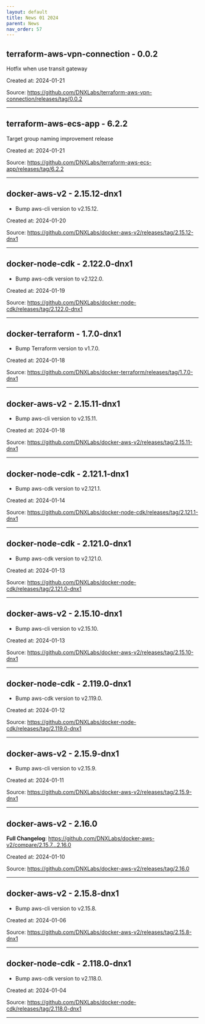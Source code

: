 ```yaml
---
layout: default
title: News 01 2024
parent: News
nav_order: 57
---
```




## terraform-aws-vpn-connection - 0.0.2
Hotfix when use transit gateway 

Created at: 2024-01-21

<!-- TODO: Include source link to the version tag -->
Source: https://github.com/DNXLabs/terraform-aws-vpn-connection/releases/tag/0.0.2

---


## terraform-aws-ecs-app - 6.2.2
Target group naming improvement release

Created at: 2024-01-21

<!-- TODO: Include source link to the version tag -->
Source: https://github.com/DNXLabs/terraform-aws-ecs-app/releases/tag/6.2.2

---


## docker-aws-v2 - 2.15.12-dnx1
- Bump aws-cli version to v2.15.12.

Created at: 2024-01-20

<!-- TODO: Include source link to the version tag -->
Source: https://github.com/DNXLabs/docker-aws-v2/releases/tag/2.15.12-dnx1

---


## docker-node-cdk - 2.122.0-dnx1
- Bump aws-cdk version to v2.122.0.

Created at: 2024-01-19

<!-- TODO: Include source link to the version tag -->
Source: https://github.com/DNXLabs/docker-node-cdk/releases/tag/2.122.0-dnx1

---


## docker-terraform - 1.7.0-dnx1
- Bump Terraform version to v1.7.0.

Created at: 2024-01-18

<!-- TODO: Include source link to the version tag -->
Source: https://github.com/DNXLabs/docker-terraform/releases/tag/1.7.0-dnx1

---


## docker-aws-v2 - 2.15.11-dnx1
- Bump aws-cli version to v2.15.11.

Created at: 2024-01-18

<!-- TODO: Include source link to the version tag -->
Source: https://github.com/DNXLabs/docker-aws-v2/releases/tag/2.15.11-dnx1

---


## docker-node-cdk - 2.121.1-dnx1
- Bump aws-cdk version to v2.121.1.

Created at: 2024-01-14

<!-- TODO: Include source link to the version tag -->
Source: https://github.com/DNXLabs/docker-node-cdk/releases/tag/2.121.1-dnx1

---


## docker-node-cdk - 2.121.0-dnx1
- Bump aws-cdk version to v2.121.0.

Created at: 2024-01-13

<!-- TODO: Include source link to the version tag -->
Source: https://github.com/DNXLabs/docker-node-cdk/releases/tag/2.121.0-dnx1

---


## docker-aws-v2 - 2.15.10-dnx1
- Bump aws-cli version to v2.15.10.

Created at: 2024-01-13

<!-- TODO: Include source link to the version tag -->
Source: https://github.com/DNXLabs/docker-aws-v2/releases/tag/2.15.10-dnx1

---


## docker-node-cdk - 2.119.0-dnx1
- Bump aws-cdk version to v2.119.0.

Created at: 2024-01-12

<!-- TODO: Include source link to the version tag -->
Source: https://github.com/DNXLabs/docker-node-cdk/releases/tag/2.119.0-dnx1

---


## docker-aws-v2 - 2.15.9-dnx1
- Bump aws-cli version to v2.15.9.

Created at: 2024-01-11

<!-- TODO: Include source link to the version tag -->
Source: https://github.com/DNXLabs/docker-aws-v2/releases/tag/2.15.9-dnx1

---


## docker-aws-v2 - 2.16.0
**Full Changelog**: https://github.com/DNXLabs/docker-aws-v2/compare/2.15.7...2.16.0

Created at: 2024-01-10

<!-- TODO: Include source link to the version tag -->
Source: https://github.com/DNXLabs/docker-aws-v2/releases/tag/2.16.0

---


## docker-aws-v2 - 2.15.8-dnx1
- Bump aws-cli version to v2.15.8.

Created at: 2024-01-06

<!-- TODO: Include source link to the version tag -->
Source: https://github.com/DNXLabs/docker-aws-v2/releases/tag/2.15.8-dnx1

---


## docker-node-cdk - 2.118.0-dnx1
- Bump aws-cdk version to v2.118.0.

Created at: 2024-01-04

<!-- TODO: Include source link to the version tag -->
Source: https://github.com/DNXLabs/docker-node-cdk/releases/tag/2.118.0-dnx1

---


